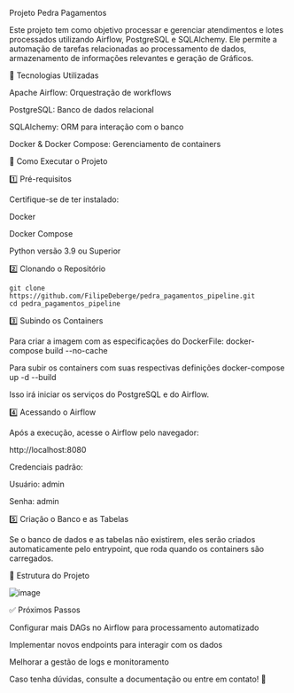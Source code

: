 Projeto Pedra Pagamentos

Este projeto tem como objetivo processar e gerenciar atendimentos e lotes processados utilizando Airflow, PostgreSQL e SQLAlchemy. 
Ele permite a automação de tarefas relacionadas ao processamento de dados, armazenamento de informações relevantes e geração de Gráficos.

📌 Tecnologias Utilizadas

Apache Airflow: Orquestração de workflows

PostgreSQL: Banco de dados relacional

SQLAlchemy: ORM para interação com o banco

Docker & Docker Compose: Gerenciamento de containers

🚀 Como Executar o Projeto

1️⃣ Pré-requisitos

Certifique-se de ter instalado:

Docker

Docker Compose

Python versão 3.9 ou Superior

2️⃣ Clonando o Repositório

    git clone https://github.com/FilipeDeberge/pedra_pagamentos_pipeline.git
    cd pedra_pagamentos_pipeline

3️⃣ Subindo os Containers

Para criar a imagem com as especificações do DockerFile:
    docker-compose build --no-cache

Para subir os containers com suas respectivas definições
    docker-compose up -d --build

Isso irá iniciar os serviços do PostgreSQL e do Airflow.

4️⃣ Acessando o Airflow

Após a execução, acesse o Airflow pelo navegador:

http://localhost:8080

Credenciais padrão:

Usuário: admin

Senha: admin

5️⃣ Criação o Banco e as Tabelas

Se o banco de dados e as tabelas não existirem, eles serão criados automaticamente pelo entrypoint, que roda quando os containers são carregados.


📜 Estrutura do Projeto

![image](https://github.com/user-attachments/assets/44bcdd21-aaba-4ca5-8c65-af8caabeed2d)


✅ Próximos Passos

Configurar mais DAGs no Airflow para processamento automatizado

Implementar novos endpoints para interagir com os dados

Melhorar a gestão de logs e monitoramento

Caso tenha dúvidas, consulte a documentação ou entre em contato! 🚀

